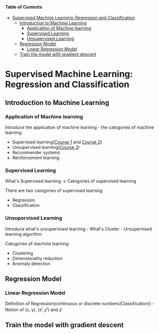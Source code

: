 #### Table of Contents
- [Supervised Machine Learning: Regression and Classification](#supervised-machine-learning-regression-and-classification)
  - [Introduction to Machine Learning](#introduction-to-machine-learning)
    - [Application of Machine learning](#application-of-machine-learning)
    - [Supervised Learning](#supervised-learning)
    - [Unsupervised Learning](#unsupervised-learning)
  - [Regression Model](#regression-model)
    - [Linear Regression Model](#linear-regression-model)
  - [Train the model with gradient descent](#train-the-model-with-gradient-descent)

# Supervised Machine Learning: Regression and Classification
## Introduction to Machine Learning
### Application of Machine learning
Introduce the application of machine learning - the catogories of machine learning 

- Supervised learning([Course 1](https://github.com/Linsen-gao-457/Booking_reading-notes/tree/main/ML/MLS%20Slides/MLS_C1_PDFs) and [Course 2](https://github.com/Linsen-gao-457/Booking_reading-notes/tree/main/ML/MLS%20Slides/MLS_C2_PDFs))
- Unsupervised learning([Course 3](https://github.com/Linsen-gao-457/Booking_reading-notes/tree/main/ML/MLS%20Slides/MLS_C3_PDFs))
- Recommender systems
- Reinforcement learning

### Supervised Learning 

What's Supervised learning -> Catogories of supervised learning

There are two catogories of supervised learning
- Regression
- Classification

### Unsupervised Learning
Introduce what's unsupervised learning - What's Cluster - Unsupervised learning algorithm

Catogories of machine learning
- Clustering
- Dimensionality reduction
- Anomaly detection

## Regression Model
### Linear Regression Model
Definition of Regression(continuous or discrete numbers(Classification)) - Notion of (x, y), $(x^{i}, y^{i})$ and $\hat {y}$ 


## Train the model with gradient descent